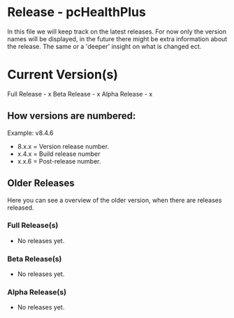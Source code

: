 # Release - pcHealthPlus

In this file we will keep track on the latest releases.
For now only the version names will be displayed, in the future there might be extra information about the release. The same or a 'deeper' insight on what is changed ect.

# Current Version(s)

Full Release - x
Beta Release - x
Alpha Release - x

## How versions are numbered:
Example: v8.4.6
- 8.x.x = Version release number.
- x.4.x = Build release number
- x.x.6 = Post-release number.

## Older Releases

Here you can see a overview of the older version, when there are releases released.

### Full Release(s)

- No releases yet.

### Beta Release(s)

- No releases yet.

### Alpha Release(s) 

- No releases yet.